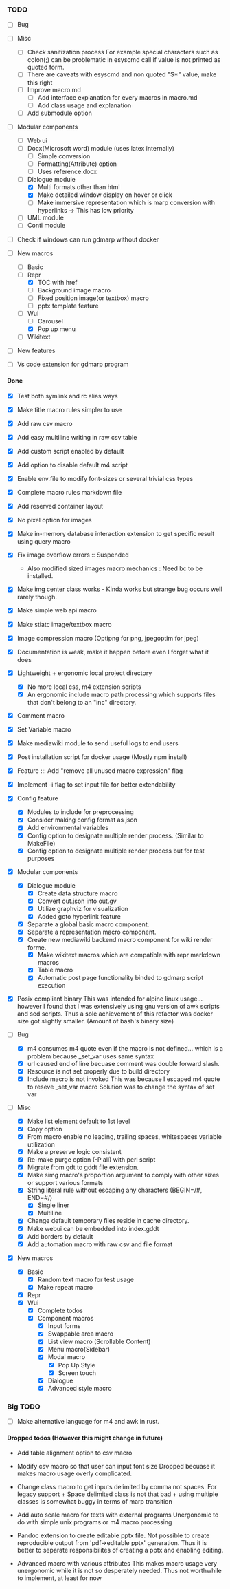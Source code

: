 ### TODO

* [ ] Bug

* [ ] Misc
  * [ ] Check sanitization process
  For example special characters such as colon(;) can be problematic in esyscmd
  call if value is not printed as quoted form.
  * [ ] There are caveats with esyscmd and non quoted "$*" value, make this right
  * [ ] Improve macro.md
    * [ ] Add interface explanation for every macros in macro.md
	* [ ] Add class usage and explanation
  * [ ] Add submodule option

* [ ] Modular components
  * [ ] Web ui
  * [ ] Docx(Microsoft word) module (uses latex internally)
    * [ ] Simple conversion
    * [ ] Formatting(Attribute) option 
	* [ ] Uses reference.docx
  * [ ] Dialogue module
    * [x] Multi formats other than html
    * [x] Make detailed window display on hover or click
	* [ ] Make immersive representation which is marp conversion with hyperlinks -> This has low priority
  * [ ] UML module
  * [ ] Conti module

* [ ] Check if windows can run gdmarp without docker

* [ ] New macros
  * [ ] Basic
  * [ ] Repr
    * [x] TOC with href 
    * [ ] Background image macro
    * [ ] Fixed position image(or textbox) macro
    * [ ] pptx template feature
  * [ ] Wui
    * [ ] Carousel
	* [x] Pop up menu
  * [ ] Wikitext

* [ ] New features

* [ ] Vs code extension for gdmarp program

#### Done

* [x] Test both symlink and rc alias ways
* [x] Make title macro rules simpler to use
* [x] Add raw csv macro
* [x] Add easy multiline writing in raw csv table
* [x] Add custom script enabled by default
* [x] Add option to disable default m4 script
* [x] Enable env.file to modify font-sizes or several trivial css types
* [x] Complete macro rules markdown file
* [x] Add reserved container layout 
* [x] No pixel option for images
* [x] Make in-memory database interaction extension to get specific result using query macro
* [x] Fix image overflow errors :: Suspended
    - Also modified sized images macro mechanics : Need bc to be installed.
* [x] Make img center class works - Kinda works but strange bug occurs well rarely though.
* [x] Make simple web api macro
* [x] Make stiatc image/textbox macro
* [x] Image compression macro (Optipng for png, jpegoptim for jpeg)
* [x] Documentation is weak, make it happen before even I forget what it does

* [x] Lightweight + ergonomic local project directory
  * [x] No more local css, m4 extension scripts
  * [x] An ergonomic include macro path processing which supports files that don't belong to an "inc" directory.

* [x] Comment macro 
* [x] Set Variable macro
* [x] Make mediawiki module to send useful logs to end users
* [x] Post installation script for docker usage (Mostly npm install)
* [x] Feature ::: Add "remove all unused macro expression" flag 
* [x] Implement -i flag to set input file for better extendability

* [x] Config feature
  * [x] Modules to include for preprocessing
  * [x] Consider making config format as json
  * [x] Add environmental variables
  * [x] Config option to designate multiple render process. (Similar to MakeFile)
  * [x] Config option to designate multiple render process but for test purposes

* [x] Modular components
  * [x] Dialogue module
    * [x] Create data structure macro
	* [x] Convert out.json into out.gv
    * [x] Utilize graphviz for visualization
	* [x] Added goto hyperlink feature
  * [x] Separate a global basic macro component.
  * [x] Separate a representation macro component.
  * [x] Create new mediawiki backend macro component for wiki render forme.
    * [x] Make wikitext macros which are compatible with repr markdown macros
    * [x] Table macro
    * [x] Automatic post page functionality binded to gdmarp script execution

* [x] Posix compliant binary
This was intended for alpine linux usage... however I found that I was extensively using gnu version of awk scripts and sed scripts. Thus a sole achievement of this refactor was docker size got slightly smaller. (Amount of bash's binary size) 

* [ ] Bug
  * [x] m4 consumes m4 quote even if the macro is not defined... which is a problem because _set_var uses same syntax
  * [x] url caused end of line becuase comment was double forward slash.
  * [x] Resource is not set properly due to build directory
  * [x] Include macro is not invoked
  This was because I escaped m4 quote to reseve _set_var macro
  Solution was to change the syntax of set var

* [ ] Misc
  * [x] Make list element default to 1st level
  * [x] Copy option
  * [x] From macro enable no leading, trailing spaces, whitespaces variable utilization
  * [x] Make a preserve logic consistent
  * [x] Re-make purge option (-P all) with perl script
  * [x] Migrate from gdt to gddt file extension.
  * [x] Make simg macro's proportion argument to comply with other sizes or support various formats
  * [x] String literal rule without escaping any characters (BEGIN=/#, END=#/)
	* [x] Single liner
	* [x] Multiline
  * [x] Change default temporary files reside in cache directory.
  * [x] Make webui can be embedded into index.gddt
  * [x] Add borders by default
  * [x] Add automation macro with raw csv and file format

* [x] New macros
  * [x] Basic
  	* [x] Random text macro for test usage
    * [x] Make repeat macro
  * [x] Repr
  * [x] Wui
  	* [x] Complete todos
    * [x] Component macros
	  * [x] Input forms
      * [x] Swappable area macro
      * [x] List view macro (Scrollable Content)
      * [x] Menu macro(Sidebar)
      * [x] Modal macro
	  	* [x] Pop Up Style
	  	* [x] Screen touch
	  * [x] Dialogue
	  * [x] Advanced style macro

### Big TODO

* [ ] Make alternative language for m4 and awk in rust.

#### Dropped todos (However this might change in future)

- Add table alignment option to csv macro 
- Modify csv macro so that user can input font size
Dropped becuase it makes macro usage overly complicated.

- Change class macro to get inputs delimited by comma not spaces.
For legacy support + Space delimited class is not that bad + using multiple
classes is somewhat buggy in terms of marp transition

- Add auto scale macro for texts with external programs
Unergonomic to do with simple unix programs or m4 macro processing

- Pandoc extension to create editable pptx file.
Not possible to create reproducible output from 'pdf->editable pptx' generation.
Thus it is better to separate responsibilites of creating a pptx and enabling editing.

- Advanced macro with various attributes
This makes macro usage very unergonomic while it is not so desperately needed.
Thus not worthwhile to implement, at least for now

